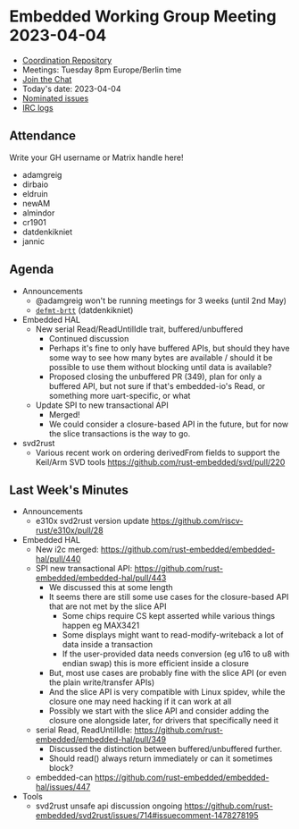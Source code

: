 # Embedded Working Group Meeting 2023-04-04

* [Coordination Repository]
* Meetings: Tuesday 8pm Europe/Berlin time
* [Join the Chat]
* Today's date: 2023-04-04
* [Nominated issues](https://github.com/search?q=org%3Arust-embedded+label%3Anominated+is%3Aopen&type=Issues)
* [IRC logs]

[Coordination Repository]: https://github.com/rust-embedded/wg
[Join the Chat]: https://matrix.to/#/#rust-embedded:matrix.org
[IRC logs]: https://libera.irclog.whitequark.org/rust-embedded/2023-04-04

## Attendance

Write your GH username or Matrix handle here!

* adamgreig
* dirbaio
* eldruin
* newAM
* almindor
* cr1901
* datdenkikniet
* jannic

## Agenda

* Announcements
    * @adamgreig won't be running meetings for 3 weeks (until 2nd May)
    * [`defmt-brtt`](https://github.com/datdenkikniet/defmt-brtt) (datdenkikniet)
* Embedded HAL
    * New serial Read/ReadUntilIdle trait, buffered/unbuffered
        * Continued discussion
        * Perhaps it's fine to only have buffered APIs, but should they have some way to see how many bytes are available / should it be possible to use them without blocking until data is available?
        * Proposed closing the unbuffered PR (349), plan for only a buffered API, but not sure if that's embedded-io's Read, or something more uart-specific, or what
    * Update SPI to new transactional API
        * Merged!
        * We could consider a closure-based API in the future, but
          for now the slice transactions is the way to go.
* svd2rust
    * Various recent work on ordering derivedFrom fields to support the Keil/Arm SVD tools https://github.com/rust-embedded/svd/pull/220

## Last Week's Minutes

* Announcements
    * e310x svd2rust version update https://github.com/riscv-rust/e310x/pull/28
* Embedded HAL
    * New i2c merged: https://github.com/rust-embedded/embedded-hal/pull/440
    * SPI new transactional API: https://github.com/rust-embedded/embedded-hal/pull/443
        * We discussed this at some length
        * It seems there are still some use cases for the closure-based API that are not met by the slice API
            * Some chips require CS kept asserted while various things happen eg MAX3421
            * Some displays might want to read-modify-writeback a lot of data inside a transaction
            * If the user-provided data needs conversion (eg u16 to u8 with endian swap) this is more efficient inside a closure
        * But, most use cases are probably fine with the slice API (or even the plain write/transfer APIs)
        * And the slice API is very compatible with Linux spidev, while the closure one may need hacking if it can work at all
        * Possibly we start with the slice API and consider adding the closure one alongside later, for drivers that specifically need it
    * serial Read, ReadUntilIdle: https://github.com/rust-embedded/embedded-hal/pull/349
        * Discussed the distinction between buffered/unbuffered further.
        * Should read() always return immediately or can it sometimes block?
    * embedded-can https://github.com/rust-embedded/embedded-hal/issues/447 
* Tools
    * svd2rust unsafe api discussion ongoing https://github.com/rust-embedded/svd2rust/issues/714#issuecomment-1478278195
